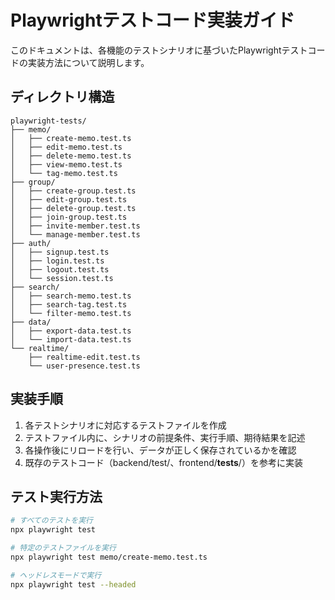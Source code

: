 # Playwrightテストコード実装ガイド

このドキュメントは、各機能のテストシナリオに基づいたPlaywrightテストコードの実装方法について説明します。

## ディレクトリ構造

```
playwright-tests/
├── memo/
│   ├── create-memo.test.ts
│   ├── edit-memo.test.ts
│   ├── delete-memo.test.ts
│   ├── view-memo.test.ts
│   └── tag-memo.test.ts
├── group/
│   ├── create-group.test.ts
│   ├── edit-group.test.ts
│   ├── delete-group.test.ts
│   ├── join-group.test.ts
│   ├── invite-member.test.ts
│   └── manage-member.test.ts
├── auth/
│   ├── signup.test.ts
│   ├── login.test.ts
│   ├── logout.test.ts
│   └── session.test.ts
├── search/
│   ├── search-memo.test.ts
│   ├── search-tag.test.ts
│   └── filter-memo.test.ts
├── data/
│   ├── export-data.test.ts
│   └── import-data.test.ts
└── realtime/
    ├── realtime-edit.test.ts
    └── user-presence.test.ts
```

## 実装手順

1. 各テストシナリオに対応するテストファイルを作成
2. テストファイル内に、シナリオの前提条件、実行手順、期待結果を記述
3. 各操作後にリロードを行い、データが正しく保存されているかを確認
4. 既存のテストコード（backend/test/、frontend/__tests__/）を参考に実装

## テスト実行方法

```bash
# すべてのテストを実行
npx playwright test

# 特定のテストファイルを実行
npx playwright test memo/create-memo.test.ts

# ヘッドレスモードで実行
npx playwright test --headed